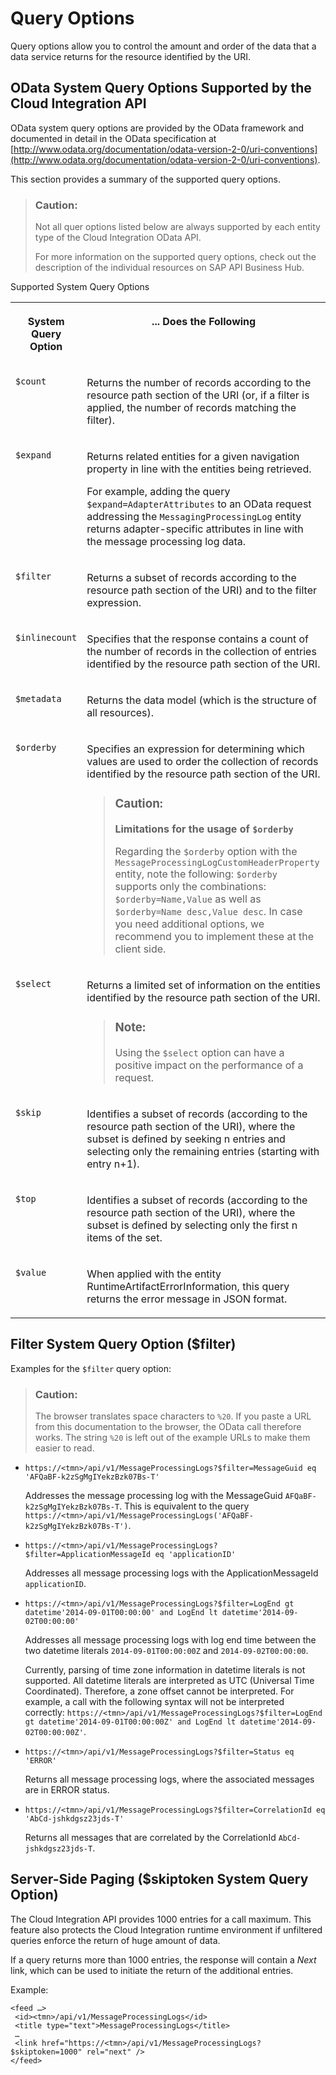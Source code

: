 <!-- loio99f4b708b1e4474ebe8af1a653aa4c55 -->

# Query Options

Query options allow you to control the amount and order of the data that a data service returns for the resource identified by the URI.



## OData System Query Options Supported by the Cloud Integration API

OData system query options are provided by the OData framework and documented in detail in the OData specification at [http://www.odata.org/documentation/odata-version-2-0/uri-conventions](http://www.odata.org/documentation/odata-version-2-0/uri-conventions).

This section provides a summary of the supported query options.

> ### Caution:  
> Not all quer options listed below are always supported by each entity type of the Cloud Integration OData API.
> 
> For more information on the supported query options, check out the description of the individual resources on SAP API Business Hub.

<a name="loio99f4b708b1e4474ebe8af1a653aa4c55__table_cxv_d4k_xp"/>Supported System Query Options


<table>
<tr>
<th valign="top">

System Query Option



</th>
<th valign="top">

... Does the Following



</th>
</tr>
<tr>
<td valign="top">

 `$count` 



</td>
<td valign="top">

Returns the number of records according to the resource path section of the URI \(or, if a filter is applied, the number of records matching the filter\).



</td>
</tr>
<tr>
<td valign="top">

 `$expand` 



</td>
<td valign="top">

Returns related entities for a given navigation property in line with the entities being retrieved.

For example, adding the query `$expand=AdapterAttributes` to an OData request addressing the `MessagingProcessingLog` entity returns adapter-specific attributes in line with the message processing log data.



</td>
</tr>
<tr>
<td valign="top">

 `$filter` 



</td>
<td valign="top">

Returns a subset of records according to the resource path section of the URI\) and to the filter expression.



</td>
</tr>
<tr>
<td valign="top">

 `$inlinecount` 



</td>
<td valign="top">

Specifies that the response contains a count of the number of records in the collection of entries identified by the resource path section of the URI.



</td>
</tr>
<tr>
<td valign="top">

 `$metadata` 



</td>
<td valign="top">

Returns the data model \(which is the structure of all resources\).



</td>
</tr>
<tr>
<td valign="top">

 `$orderby` 



</td>
<td valign="top">

Specifies an expression for determining which values are used to order the collection of records identified by the resource path section of the URI.

> ### Caution:  
> **Limitations for the usage of `$orderby`**
> 
> Regarding the `$orderby` option with the `MessageProcessingLogCustomHeaderProperty` entity, note the following: `$orderby` supports only the combinations: `$orderby=Name,Value` as well as `$orderby=Name desc,Value desc`. In case you need additional options, we recommend you to implement these at the client side.



</td>
</tr>
<tr>
<td valign="top">

 `$select` 



</td>
<td valign="top">

Returns a limited set of information on the entities identified by the resource path section of the URI.

> ### Note:  
> Using the `$select` option can have a positive impact on the performance of a request.



</td>
</tr>
<tr>
<td valign="top">

 `$skip` 



</td>
<td valign="top">

Identifies a subset of records \(according to the resource path section of the URI\), where the subset is defined by seeking n entries and selecting only the remaining entries \(starting with entry n+1\).



</td>
</tr>
<tr>
<td valign="top">

 `$top` 



</td>
<td valign="top">

Identifies a subset of records \(according to the resource path section of the URI\), where the subset is defined by selecting only the first n items of the set.



</td>
</tr>
<tr>
<td valign="top">

 `$value` 



</td>
<td valign="top">

When applied with the entity RuntimeArtifactErrorInformation, this query returns the error message in JSON format.



</td>
</tr>
</table>



## Filter System Query Option \($filter\)

Examples for the `$filter` query option:

> ### Caution:  
> The browser translates space characters to `%20`. If you paste a URL from this documentation to the browser, the OData call therefore works. The string `%20` is left out of the example URLs to make them easier to read.

-   `https://<tmn>/api/v1/MessageProcessingLogs?$filter=MessageGuid eq 'AFQaBF-k2zSgMgIYekzBzk07Bs-T'`

    Addresses the message processing log with the MessageGuid `AFQaBF-k2zSgMgIYekzBzk07Bs-T`. This is equivalent to the query `https://<tmn>/api/v1/MessageProcessingLogs('AFQaBF-k2zSgMgIYekzBzk07Bs-T')`.

-   `https://<tmn>/api/v1/MessageProcessingLogs?$filter=ApplicationMessageId eq 'applicationID'`

    Addresses all message processing logs with the ApplicationMessageId `applicationID`.

-   `https://<tmn>/api/v1/MessageProcessingLogs?$filter=LogEnd gt datetime'2014-09-01T00:00:00' and LogEnd lt datetime'2014-09-02T00:00:00'`

    Addresses all message processing logs with log end time between the two datetime literals `2014-09-01T00:00:00Z` and `2014-09-02T00:00:00`.

    Currently, parsing of time zone information in datetime literals is not supported. All datetime literals are interpreted as UTC \(Universal Time Coordinated\). Therefore, a zone offset cannot be interpreted. For example, a call with the following syntax will not be interpreted correctly: `https://<tmn>/api/v1/MessageProcessingLogs?$filter=LogEnd gt datetime'2014-09-01T00:00:00Z' and LogEnd lt datetime'2014-09-02T00:00:00Z'`.

-   `https://<tmn>/api/v1/MessageProcessingLogs?$filter=Status eq 'ERROR'`

    Returns all message processing logs, where the associated messages are in ERROR status.

-   `https://<tmn>/api/v1/MessageProcessingLogs?$filter=CorrelationId eq 'AbCd-jshkdgsz23jds-T'`

    Returns all messages that are correlated by the CorrelationId `AbCd-jshkdgsz23jds-T`.




## Server-Side Paging \($skiptoken System Query Option\)

The Cloud Integration API provides 1000 entries for a call maximum. This feature also protects the Cloud Integration runtime environment if unfiltered queries enforce the return of huge amount of data.

If a query returns more than 1000 entries, the response will contain a *Next* link, which can be used to initiate the return of the additional entries.

Example:

```
<feed …>
 <id><tmn>/api/v1/MessageProcessingLogs</id>
 <title type="text">MessageProcessingLogs</title>
 …
 <link href="https://<tmn>/api/v1/MessageProcessingLogs?$skiptoken=1000" rel="next" />
</feed>
```

